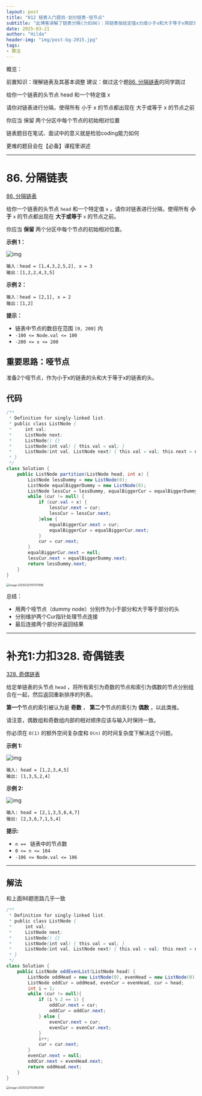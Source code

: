 ```yaml
---
layout: post
title: "012 链表入门题目-划分链表-哑节点"
subtitle: "此博客讲解了链表分隔(力扣86)：将链表按给定值x分成小于x和大于等于x两部分，保持原相对顺序。核心是用两个哑节点分别指向两部分链表头，遍历原链表并按节点值连接到对应哑节点后，拼接两链表。补充题是力扣328-奇偶链表，思路类似。"
date: 2025-03-21
author: "Hilda"
header-img: "img/post-bg-2015.jpg"
tags:
- 算法
---
```



<script type="text/javascript"
        src="https://cdnjs.cloudflare.com/ajax/libs/mathjax/2.7.5/MathJax.js?config=TeX-AMS-MML_SVG">
</script>


概览：

前置知识：理解链表及其基本调整     建议：做过这个题[86. 分隔链表](https://leetcode.cn/problems/partition-list/)的同学跳过

给你一个链表的头节点 head 和一个特定值 x

请你对链表进行分隔，使得所有 小于 x 的节点都出现在 大于或等于 x 的节点之前

你应当 保留 两个分区中每个节点的初始相对位置

链表题目在笔试、面试中的意义就是检验coding能力如何

更难的题目会在【必备】课程里讲述

----

# 86. 分隔链表

[86. 分隔链表](https://leetcode.cn/problems/partition-list/)

给你一个链表的头节点 `head` 和一个特定值 `x` ，请你对链表进行分隔，使得所有 **小于** `x` 的节点都出现在 **大于或等于** `x` 的节点之前。

你应当 **保留** 两个分区中每个节点的初始相对位置。



**示例 1：**

![img](https://wechat01.oss-cn-hangzhou.aliyuncs.com/img/partition.jpg)

```
输入：head = [1,4,3,2,5,2], x = 3
输出：[1,2,2,4,3,5]
```

**示例 2：**

```
输入：head = [2,1], x = 2
输出：[1,2]
```



**提示：**

- 链表中节点的数目在范围 `[0, 200]` 内
- `-100 <= Node.val <= 100`
- `-200 <= x <= 200`

## 重要思路：哑节点

准备2个哑节点，作为小于x的链表的头和大于等于x的链表的头。

## 代码

```java
/**
 * Definition for singly-linked list.
 * public class ListNode {
 *     int val;
 *     ListNode next;
 *     ListNode() {}
 *     ListNode(int val) { this.val = val; }
 *     ListNode(int val, ListNode next) { this.val = val; this.next = next; }
 * }
 */
class Solution {
    public ListNode partition(ListNode head, int x) {
        ListNode lessDummy = new ListNode(0);
        ListNode equalBiggerDummy = new ListNode(0);
        ListNode lessCur = lessDummy, equalBiggerCur = equalBiggerDummy, cur = head;
        while (cur != null) {
            if (cur.val < x) {
                lessCur.next = cur;
                lessCur = lessCur.next;
            }else {
                equalBiggerCur.next = cur;
                equalBiggerCur = equalBiggerCur.next;
            }
            cur = cur.next;
        }
        equalBiggerCur.next = null;
        lessCur.next = equalBiggerDummy.next;
        return lessDummy.next;        
    }
}
```

<img src="https://wechat01.oss-cn-hangzhou.aliyuncs.com/img/image-20250321151757956.png" alt="image-20250321151757956" style="zoom:50%;" />

总结：

- 用两个哑节点（dummy node）分别作为小于部分和大于等于部分的头
- 分别维护两个Cur指针处理节点连接
- 最后连接两个部分并返回结果

---

# 补充1:力扣328. 奇偶链表

[328. 奇偶链表](https://leetcode.cn/problems/odd-even-linked-list/)

给定单链表的头节点 `head` ，将所有索引为奇数的节点和索引为偶数的节点分别组合在一起，然后返回重新排序的列表。

**第一个**节点的索引被认为是 **奇数** ， **第二个**节点的索引为 **偶数** ，以此类推。

请注意，偶数组和奇数组内部的相对顺序应该与输入时保持一致。

你必须在 `O(1)` 的额外空间复杂度和 `O(n)` 的时间复杂度下解决这个问题。



**示例 1:**

![img](https://wechat01.oss-cn-hangzhou.aliyuncs.com/img/oddeven-linked-list.jpg)

```
输入: head = [1,2,3,4,5]
输出: [1,3,5,2,4]
```

**示例 2:**

![img](https://wechat01.oss-cn-hangzhou.aliyuncs.com/img/oddeven2-linked-list.jpg)

```
输入: head = [2,1,3,5,6,4,7]
输出: [2,3,6,7,1,5,4]
```



**提示:**

- `n == ` 链表中的节点数
- `0 <= n <= 104`
- `-106 <= Node.val <= 106`

----

## 解法

和上面86题思路几乎一致

```java
/**
 * Definition for singly-linked list.
 * public class ListNode {
 *     int val;
 *     ListNode next;
 *     ListNode() {}
 *     ListNode(int val) { this.val = val; }
 *     ListNode(int val, ListNode next) { this.val = val; this.next = next; }
 * }
 */
class Solution {
    public ListNode oddEvenList(ListNode head) {
        ListNode oddHead = new ListNode(0), evenHead = new ListNode(0);
        ListNode oddCur = oddHead, evenCur = evenHead, cur = head;
        int i = 1;
        while (cur != null){
            if (i % 2 == 1) {
                oddCur.next = cur;
                oddCur = oddCur.next;
            } else {
                evenCur.next = cur;
                evenCur = evenCur.next;
            }
            i++;
            cur = cur.next;
        }
        evenCur.next = null;
        oddCur.next = evenHead.next;
        return oddHead.next;        
    }
}
```

<img src="https://wechat01.oss-cn-hangzhou.aliyuncs.com/img/image-20250321153903067.png" alt="image-20250321153903067" style="zoom:50%;" />

